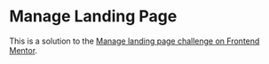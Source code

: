 # Manage Landing Page

This is a solution to the [Manage landing page challenge on Frontend Mentor](ttps://www.frontendmentor.io/challenges/manage-landing-page-SLXqC6P5).
